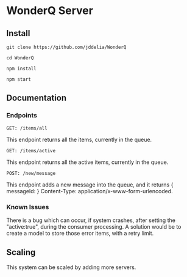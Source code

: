 # WonderQ Server

## Install

`git clone https://github.com/jddelia/WonderQ`

`cd WonderQ`

`npm install`

`npm start`

## Documentation

### Endpoints

`GET: /items/all`

This endpoint returns all the items, currently in the queue.

`GET: /items/active`

This endpoint returns all the active items, currently in the queue.

`POST: /new/message`

This endpoint adds a new message into the queue, and it returns { messageId: <id> }
Content-Type: application/x-www-form-urlencoded.

### Known Issues

There is a bug which can occur, if system crashes, after setting the "active:true", during the consumer processing. A solution would be to create a model to store those error items, with a retry limit.

## Scaling

This system can be scaled by adding more servers.